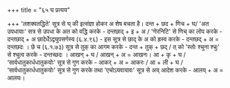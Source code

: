 +++
title = "६५ घ प्रत्यय"

+++
'लशक्वतद्धिते' सूत्र से घ् की इत्संज्ञा होकर अ शेष बचता है।
दन्त + छद + णिच + घ/ 'अत उपधायाः' सत्र से उपधा के अत को वद्धि करके - दन्तछाद् + इ + अ / 'णेरनिटि' से णिच् का लोप करके - दन्तछाद् + अ
छादेर्धेऽद्व्युपसर्गस्य (६.४.९६) - इस सूत्र से छाद् के अ को ह्रस्व करके - दन्तछद् + अ = दन्तछदः । छे च (६.१.७३) सूत्र से तुक् का आगम करके - दन्त + तुक् + छद् / त् को 'स्तोः श्चुना श्चुः' से श्चुत्व करके - दन्तच्छदः ।
आखन् + घ / आखन् + अ = आखनः।
आ + कृ + घ / ‘सार्वधातुकार्धधातुकयोः' सूत्र से गुण करके - आकर् + अ = आकरः / आ + ली + घ / ‘सार्वधातुकार्धधातुकयोः' सूत्र से गुण करके तथा 'एचोऽयवायावः' सूत्र से अय् आदेश करके - आलय् + अ = आलयः।